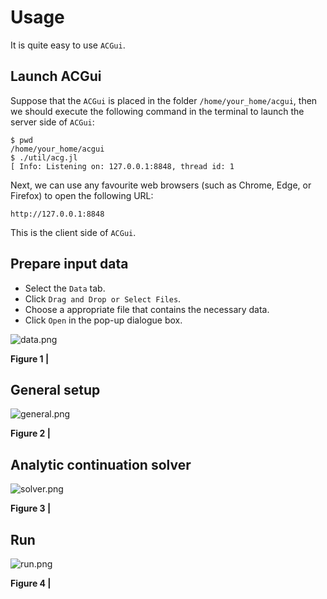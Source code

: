 # Usage

It is quite easy to use `ACGui`.

## Launch ACGui

Suppose that the `ACGui` is placed in the folder `/home/your_home/acgui`, then we should execute the following command in the terminal to launch the server side of `ACGui`:

```shell
$ pwd
/home/your_home/acgui
$ ./util/acg.jl
[ Info: Listening on: 127.0.0.1:8848, thread id: 1
```

Next, we can use any favourite web browsers (such as Chrome, Edge, or Firefox) to open the following URL:

```text
http://127.0.0.1:8848
```

This is the client side of `ACGui`.

## Prepare input data

* Select the `Data` tab.
* Click `Drag and Drop or Select Files`.
* Choose a appropriate file that contains the necessary data.
* Click `Open` in the pop-up dialogue box.

![data.png](./assets/data.png)

**Figure 1 |**

## General setup

![general.png](./assets/general.png)

**Figure 2 |**

## Analytic continuation solver

![solver.png](./assets/solver.png)

**Figure 3 |**

## Run

![run.png](./assets/run.png)

**Figure 4 |**
